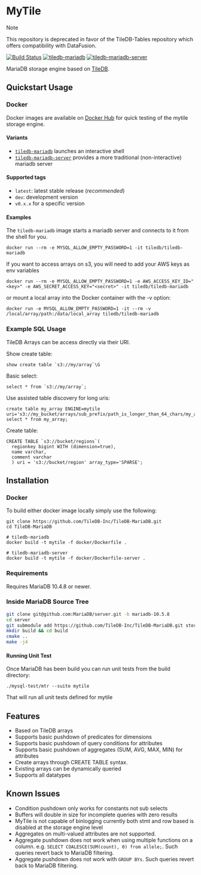 # MyTile

> [!NOTE]
> This repository is deprecated in favor of the TileDB-Tables repository which offers compatibility with DataFusion.

[![Build Status](https://img.shields.io/azure-devops/build/tiledb-inc/836549eb-f74a-4986-a18f-7fbba6bbb5f0/8?label=Azure%20Pipelines&logo=azure-pipelines&style=flat-square)](https://dev.azure.com/TileDB-Inc/CI/_build/latest?definitionId=10&branchName=master)
[![tiledb-mariadb](https://img.shields.io/static/v1?label=Docker&message=tiledb-mariadb&color=099cec&logo=docker&style=flat-square)](https://hub.docker.com/r/tiledb/tiledb-mariadb)
[![tiledb-mariadb-server](https://img.shields.io/static/v1?label=Docker&message=tiledb-mariadb-server&color=099cec&logo=docker&style=flat-square)](https://hub.docker.com/r/tiledb/tiledb-mariadb-server)

MariaDB storage engine based on [TileDB](https://tiledb.com).

## Quickstart Usage

### Docker

Docker images are available on [Docker Hub](https://hub.docker.com/u/tiledb) for quick testing of the mytile storage engine.

#### Variants

- [`tiledb-mariadb`](https://hub.docker.com/r/tiledb/tiledb-mariadb) launches an interactive shell
- [`tiledb-mariadb-server`](https://hub.docker.com/r/tiledb/tiledb-mariadb-server) provides a more traditional (non-interactive) mariadb server

#### Supported tags

* `latest`: latest stable release (*recommended*)
* `dev`: development version
* `v0.x.x` for a specific version

#### Examples

The `tiledb-mariadb` image starts a mariadb server and connects to it from the shell for you.

```
docker run --rm -e MYSQL_ALLOW_EMPTY_PASSWORD=1 -it tiledb/tiledb-mariadb
```

If you want to access arrays on s3, you will need to add your AWS keys as env variables

```
docker run --rm -e MYSQL_ALLOW_EMPTY_PASSWORD=1 -e AWS_ACCESS_KEY_ID="<key>" -e AWS_SECRET_ACCESS_KEY="<secret>" -it tiledb/tiledb-mariadb
```

or mount a local array into the Docker container with the -v option:

```
docker run -e MYSQL_ALLOW_EMPTY_PASSWORD=1 -it --rm -v /local/array/path:/data/local_array tiledb/tiledb-mariadb
```

### Example SQL Usage

TileDB Arrays can be access directly via their URI.

Show create table:

```
show create table `s3://my/array`\G
```

Basic select:

```
select * from `s3://my/array`;
```

Use assisted table discovery for long uris:

```
create table my_array ENGINE=mytile uri='s3://my_bucket/arrays/sub_prefix/path_is_longer_than_64_chars/my_array_1';
select * from my_array;
```

Create table:

```
CREATE TABLE `s3://bucket/regions`(
  regionkey bigint WITH (dimension=true),
  name varchar,
  comment varchar
  ) uri = 's3://bucket/region' array_type='SPARSE';
```

## Installation

### Docker

To build either docker image locally simply use the following:

```
git clone https://github.com/TileDB-Inc/TileDB-MariaDB.git
cd TileDB-MariaDB

# tiledb-mariadb
docker build -t mytile -f docker/Dockerfile .

# tiledb-mariadb-server
docker build -t mytile -f docker/Dockerfile-server .
```

### Requirements

Requires MariaDB 10.4.8 or newer.

### Inside MariaDB Source Tree

```bash
git clone git@github.com:MariaDB/server.git -b mariadb-10.5.8
cd server
git submodule add https://github.com/TileDB-Inc/TileDB-MariaDB.git storage/mytile
mkdir build && cd build
cmake ..
make -j4
```

#### Running Unit Test

Once MariaDB has been build you can run unit tests from the build directory:

```
./mysql-test/mtr --suite mytile
```

That will run all unit tests defined for mytile

## Features

- Based on TileDB arrays
- Supports basic pushdown of predicates for dimensions
- Supports basic pushdown of query conditions for attributes
- Supports basic pushdown of aggregates (SUM, AVG, MAX, MIN) for attributes
- Create arrays through CREATE TABLE syntax.
- Existing arrays can be dynamically queried
- Supports all datatypes

## Known Issues

- Condition pushdown only works for constants not sub selects
- Buffers will double in size for incomplete queries with zero results
- MyTile is not capable of binlogging currently both stmt and row based is disabled at the storage engine level
- Aggregates on multi-valued attributes are not supported.
- Aggregate pushdown does not work when using multiple functions on a column. e.g. ```SELECT COALESCE(SUM(count), 0) from allele;```. Such queries revert back to MariaDB filtering.
- Aggregate pushdown does not work with ```GROUP BYs```. Such queries revert back to MariaDB filtering.

